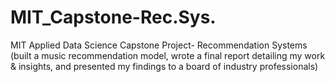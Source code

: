 # MIT_Capstone-Rec.Sys.
MIT Applied Data Science Capstone Project- Recommendation Systems (built a music recommendation model, wrote a final report detailing my work &amp; insights, and presented my findings to a board of industry professionals)
